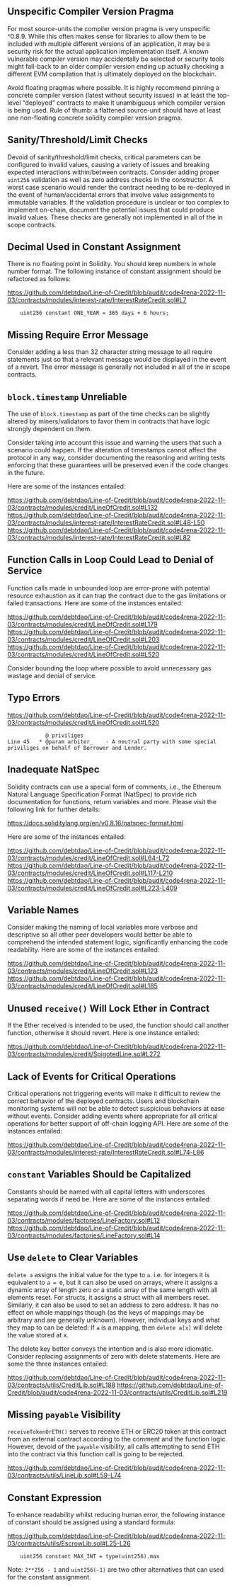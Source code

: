 ## Unspecific Compiler Version Pragma
For most source-units the compiler version pragma is very unspecific ^0.8.9. While this often makes sense for libraries to allow them to be included with multiple different versions of an application, it may be a security risk for the actual application implementation itself. A known vulnerable compiler version may accidentally be selected or security tools might fall-back to an older compiler version ending up actually checking a different EVM compilation that is ultimately deployed on the blockchain.

Avoid floating pragmas where possible. It is highly recommend pinning a concrete compiler version (latest without security issues) in at least the top-level “deployed” contracts to make it unambiguous which compiler version is being used. Rule of thumb: a flattened source-unit should have at least one non-floating concrete solidity compiler version pragma.

## Sanity/Threshold/Limit Checks
Devoid of sanity/threshold/limit checks, critical parameters can be configured to invalid values, causing a variety of issues and breaking expected interactions within/between contracts. Consider adding proper `uint256` validation as well as zero address checks in the constructor. A worst case scenario would render the contract needing to be re-deployed in the event of human/accidental errors that involve value assignments to immutable variables. If the validation procedure is unclear or too complex to implement on-chain, document the potential issues that could produce invalid values. These checks are generally not implemented in all of the in scope contracts.

## Decimal Used in Constant Assignment
There is no floating point in Solidity. You should keep numbers in whole number format. The following instance of constant assignment should be refactored as follows:

https://github.com/debtdao/Line-of-Credit/blob/audit/code4rena-2022-11-03/contracts/modules/interest-rate/InterestRateCredit.sol#L7

```
    uint256 constant ONE_YEAR = 365 days + 6 hours;
```
## Missing Require Error Message
Consider adding a less than 32 character string message to all require statements just so that a relevant message would be displayed in the event of a revert. The error message is generally not included in all of the in scope contracts.

## `block.timestamp` Unreliable
The use of `block.timestamp` as part of the time checks can be slightly altered by miners/validators to favor them in contracts that have logic strongly dependent on them.

Consider taking into account this issue and warning the users that such a scenario could happen. If the alteration of timestamps cannot affect the protocol in any way, consider documenting the reasoning and writing tests enforcing that these guarantees will be preserved even if the code changes in the future.

Here are some of the instances entailed:

https://github.com/debtdao/Line-of-Credit/blob/audit/code4rena-2022-11-03/contracts/modules/credit/LineOfCredit.sol#L132
https://github.com/debtdao/Line-of-Credit/blob/audit/code4rena-2022-11-03/contracts/modules/interest-rate/InterestRateCredit.sol#L48-L50
https://github.com/debtdao/Line-of-Credit/blob/audit/code4rena-2022-11-03/contracts/modules/interest-rate/InterestRateCredit.sol#L82

## Function Calls in Loop Could Lead to Denial of Service
Function calls made in unbounded loop are error-prone with potential resource exhaustion as it can trap the contract due to the gas limitations or failed transactions. Here are some of the instances entailed:

https://github.com/debtdao/Line-of-Credit/blob/audit/code4rena-2022-11-03/contracts/modules/credit/LineOfCredit.sol#L179
https://github.com/debtdao/Line-of-Credit/blob/audit/code4rena-2022-11-03/contracts/modules/credit/LineOfCredit.sol#L203
https://github.com/debtdao/Line-of-Credit/blob/audit/code4rena-2022-11-03/contracts/modules/credit/LineOfCredit.sol#L520

Consider bounding the loop where possible to avoid unnecessary gas wastage and denial of service.

## Typo Errors
https://github.com/debtdao/Line-of-Credit/blob/audit/code4rena-2022-11-03/contracts/modules/credit/LineOfCredit.sol#L520

```
            @ priviliges
Line 45   * @param arbiter_    - A neutral party with some special priviliges on behalf of Borrower and Lender.
```
## Inadequate NatSpec
Solidity contracts can use a special form of comments, i.e., the Ethereum Natural Language Specification Format (NatSpec) to provide rich documentation for functions, return variables and more. Please visit the following link for further details:

https://docs.soliditylang.org/en/v0.8.16/natspec-format.html

Here are some of the instances entailed:

https://github.com/debtdao/Line-of-Credit/blob/audit/code4rena-2022-11-03/contracts/modules/credit/LineOfCredit.sol#L64-L72
https://github.com/debtdao/Line-of-Credit/blob/audit/code4rena-2022-11-03/contracts/modules/credit/LineOfCredit.sol#L117-L210
https://github.com/debtdao/Line-of-Credit/blob/audit/code4rena-2022-11-03/contracts/modules/credit/LineOfCredit.sol#L223-L409

## Variable Names
Consider making the naming of local variables more verbose and descriptive so all other peer developers would better be able to comprehend the intended statement logic, significantly enhancing the code readability. Here are some of the instances entailed:

https://github.com/debtdao/Line-of-Credit/blob/audit/code4rena-2022-11-03/contracts/modules/credit/LineOfCredit.sol#L123
https://github.com/debtdao/Line-of-Credit/blob/audit/code4rena-2022-11-03/contracts/modules/credit/LineOfCredit.sol#L185

## Unused `receive()` Will Lock Ether in Contract
If the Ether received is intended to be used, the function should call another function, otherwise it should revert. Here is one instance entailed:

https://github.com/debtdao/Line-of-Credit/blob/audit/code4rena-2022-11-03/contracts/modules/credit/SpigotedLine.sol#L272

## Lack of Events for Critical Operations
Critical operations not triggering events will make it difficult to review the correct behavior of the deployed contracts. Users and blockchain monitoring systems will not be able to detect suspicious behaviors at ease without events. Consider adding events where appropriate for all critical operations for better support of off-chain logging API. Here are some of the instances entailed:

https://github.com/debtdao/Line-of-Credit/blob/audit/code4rena-2022-11-03/contracts/modules/interest-rate/InterestRateCredit.sol#L74-L86

## `constant` Variables Should be Capitalized
Constants should be named with all capital letters with underscores separating words if need be. Here are some of the instances entailed:

https://github.com/debtdao/Line-of-Credit/blob/audit/code4rena-2022-11-03/contracts/modules/factories/LineFactory.sol#L12
https://github.com/debtdao/Line-of-Credit/blob/audit/code4rena-2022-11-03/contracts/modules/factories/LineFactory.sol#L14

## Use `delete` to Clear Variables
`delete a` assigns the initial value for the type to `a`. i.e. for integers it is equivalent to `a = 0`, but it can also be used on arrays, where it assigns a dynamic array of length zero or a static array of the same length with all elements reset. For structs, it assigns a struct with all members reset. Similarly, it can also be used to set an address to zero address. It has no effect on whole mappings though (as the keys of mappings may be arbitrary and are generally unknown). However, individual keys and what they map to can be deleted: If `a` is a mapping, then `delete a[x]` will delete the value stored at x.

The delete key better conveys the intention and is also more idiomatic. Consider replacing assignments of zero with delete statements. Here are some the three instances entailed:

https://github.com/debtdao/Line-of-Credit/blob/audit/code4rena-2022-11-03/contracts/utils/CreditLib.sol#L188
https://github.com/debtdao/Line-of-Credit/blob/audit/code4rena-2022-11-03/contracts/utils/CreditLib.sol#L219

## Missing `payable` Visibility
`receiveTokenOrETH()` serves to receive ETH or ERC20 token at this contract from an external contract according to the comment and the function logic. However, devoid of the `payable` visibility, all calls attempting to send ETH into the contract via this function call is going to be rejected.

https://github.com/debtdao/Line-of-Credit/blob/audit/code4rena-2022-11-03/contracts/utils/LineLib.sol#L59-L74

## Constant Expression
To enhance readability whilst reducing human error, the following instance of constant should be assigned using a standard formula:

https://github.com/debtdao/Line-of-Credit/blob/audit/code4rena-2022-11-03/contracts/utils/EscrowLib.sol#L25-L26

```
    uint256 constant MAX_INT = type(uint256).max
```
Note: `2**256 - 1` and `uint256(-1)` are two other alternatives that can used for the constant assignment.

  